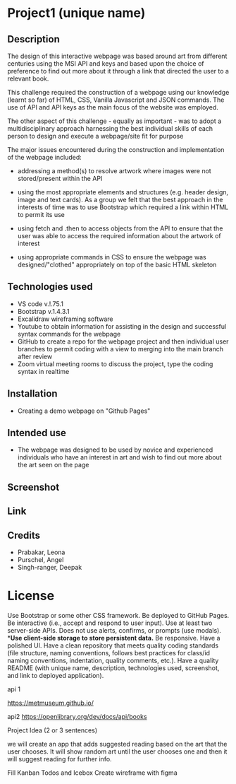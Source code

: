 # Project1 (unique name)

## Description 
The design of this interactive webpage was based around art from different centuries using the MSI API and keys and based upon the choice of preference to find out more about it through a link that directed the user to a relevant book. 

This challenge required the construction of a webpage using our knowledge (learnt so far) of HTML, CSS, Vanilla Javascript and JSON commands. The use of API and API keys as the main focus of the website was employed. 

The other aspect of this challenge - equally as important - was to adopt a multidisciplinary approach harnessing the best individual skills of each person to design and execute a webpage/site fit for purpose

The major issues encountered during the construction and implementation of the webpage included:

* addressing a method(s) to resolve artwork where images were not stored/present within the API 

* using the most appropriate elements and structures (e.g. header design, image and text cards). As a group we felt that the best approach in the interests of time was to use Bootstrap which required a link within HTML to permit its use

* using fetch and .then to access objects from the API to ensure that the user was able to access the required information about the artwork of interest

* using appropriate commands in CSS to ensure the webpage was designed/"clothed" appropriately on top of the basic HTML skeleton


## Technologies used

* VS code v.!.75.1
* Bootstrap v.1.4.3.1
* Excalidraw wireframing software
* Youtube to obtain information for assisting in the design and successful syntax commands for the webpage
* GitHub to create a repo for the webpage project and then individual user branches to permit coding with a view to merging into the main branch after review
* Zoom virtual meeting rooms to discuss the project, type the coding syntax in realtime

## Installation

* Creating  a demo webpage on "Github Pages" 

## Intended use

* The webpage was designed to be used by novice and experienced individuals who have an interest in art and wish to find out more about the art seen on the page

## Screenshot

## Link

## Credits

* Prabakar, Leona
* Purschel, Angel
* Singh-ranger, Deepak


# License



Use Bootstrap or some other CSS framework.
Be deployed to GitHub Pages.
Be interactive (i.e., accept and respond to user input).
Use at least two server-side APIs.
Does not use alerts, confirms, or prompts (use modals).
***Use client-side storage to store persistent data.**
Be responsive.
Have a polished UI.
Have a clean repository that meets quality coding standards (file structure, naming conventions, follows best practices for class/id naming conventions, indentation, quality comments, etc.).
Have a quality README (with unique name, description, technologies used, screenshot, and link to deployed application).















api 1

https://metmuseum.github.io/

api2
https://openlibrary.org/dev/docs/api/books

Project Idea (2 or 3 sentences)

we will create an app that adds suggested reading based on the art that the user chooses. It will show random art until the user chooses one and then it will suggest reading for further info.

Fill Kanban Todos and Icebox
Create wireframe with figma

